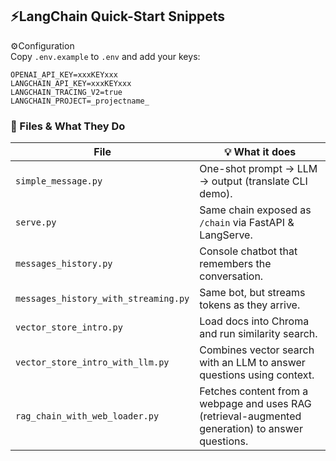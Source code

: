 
## ⚡LangChain Quick-Start Snippets

⚙️Configuration  
Copy `.env.example` to `.env` and add your keys:

```
OPENAI_API_KEY=xxxKEYxxx
LANGCHAIN_API_KEY=xxxKEYxxx
LANGCHAIN_TRACING_V2=true
LANGCHAIN_PROJECT=_projectname_
```
### 📂 Files & What They Do
| File |💡 What it does |
|------|--------------|
| `simple_message.py` | One-shot prompt → LLM → output (translate CLI demo). |
| `serve.py` | Same chain exposed as `/chain` via FastAPI & LangServe. |
| `messages_history.py` | Console chatbot that remembers the conversation. |
| `messages_history_with_streaming.py` | Same bot, but streams tokens as they arrive. |
| `vector_store_intro.py` | Load docs into Chroma and run similarity search. |
| `vector_store_intro_with_llm.py	` | Combines vector search with an LLM to answer questions using context. |
| `rag_chain_with_web_loader.py`         | Fetches content from a webpage and uses RAG (retrieval-augmented generation) to answer questions. |
